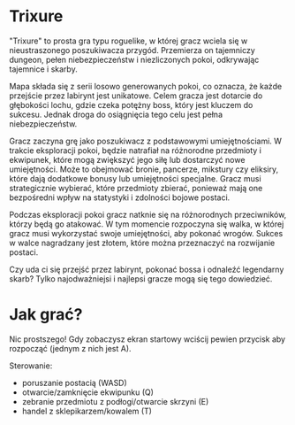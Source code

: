 # Trixure

"Trixure" to prosta gra typu roguelike, w której gracz wciela się w nieustraszonego poszukiwacza przygód. Przemierza on tajemniczy dungeon, pełen niebezpieczeństw i niezliczonych pokoi, odkrywając tajemnice i skarby.

Mapa składa się z serii losowo generowanych pokoi, co oznacza, że każde przejście przez labirynt jest unikatowe. Celem gracza jest dotarcie do głębokości lochu, gdzie czeka potężny boss, który jest kluczem do sukcesu. Jednak droga do osiągnięcia tego celu jest pełna niebezpieczeństw.

Gracz zaczyna grę jako poszukiwacz z podstawowymi umiejętnościami. W trakcie eksploracji pokoi, będzie natrafiał na różnorodne przedmioty i ekwipunek, które mogą zwiększyć jego siłę lub dostarczyć nowe umiejętności. Może to obejmować bronie, pancerze, mikstury czy eliksiry, które dają dodatkowe bonusy lub umiejętności specjalne. Gracz musi strategicznie wybierać, które przedmioty zbierać, ponieważ mają one bezpośredni wpływ na statystyki i zdolności bojowe postaci.

Podczas eksploracji pokoi gracz natknie się na różnorodnych przeciwników, którzy będą go atakować. W tym momencie rozpoczyna się walka, w której gracz musi wykorzystać swoje umiejętności, aby pokonać wrogów. Sukces w walce nagradzany jest złotem, które można przeznaczyć na rozwijanie postaci.

Czy uda ci się przejść przez labirynt, pokonać bossa i odnaleźć legendarny skarb? Tylko najodważniejsi i najlepsi gracze mogą się tego dowiedzieć.

# Jak grać?

Nic prostszego! Gdy zobaczysz ekran startowy wciścij pewien przycisk aby rozpocząć (jednym z nich jest A). 

Sterowanie:
- poruszanie postacią (WASD)
- otwarcie/zamknięcie ekwipunku (Q)
- zebranie przedmiotu z podłogi/otwarcie skrzyni (E)
- handel z sklepikarzem/kowalem (T)
